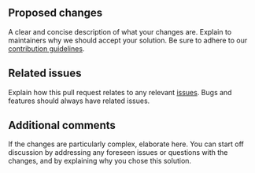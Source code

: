 ## Proposed changes

A clear and concise description of what your changes are. Explain to
maintainers why we should accept your solution. Be sure to adhere to our
[contribution guidelines](https://github.com/lasttalon/signal/blob/main/CONTRIBUTING.md).

## Related issues

Explain how this pull request relates to any relevant
[issues](https://github.com/lasttalon/signal/issues). Bugs and features should
always have related issues.

## Additional comments

If the changes are particularly complex, elaborate here. You can start off
discussion by addressing any foreseen issues or questions with the changes,
and by explaining why you chose this solution.
